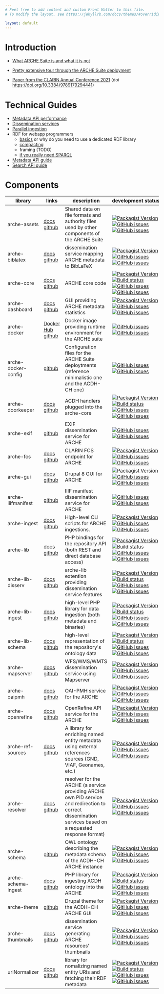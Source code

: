 ```yaml
---
# Feel free to add content and custom Front Matter to this file.
# To modify the layout, see https://jekyllrb.com/docs/themes/#overriding-theme-defaults

layout: default
---
```


# Introduction

* [What ARCHE Suite is and what it is not](aux/intro.html)
* [Pretty extensive tour through the ARCHE Suite deployment](aux/firstSteps.html)

* [Paper from the CLARIN Annual Conference 2021](https://ecp.ep.liu.se/index.php/clarin/article/view/428/386)
  (doi https://doi.org/10.3384/9789179294441)

# Technical Guides

* [Metadata API performance](aux/metadata_api_performance.html)
* [Dissemination services](aux/dissemination_services.html)
* [Parallel ingestion](aux/parallel_ingestion.html)
* RDF for webapp programmers
  * [basics](aux/rdf_basics.html) or why do you need to use a dedicated RDF library
  * [compacting](aux/rdf_compacting.html)
  * framing (TODO)
  * [if you really need SPARQL](aux/if_you_really_want_sparql.html)
* [Metadata API guide](aux/metadata_api_for_programmers.html)
* [Search API guide](aux/search_api_for_programmers.html)

# Components

| library | links | description | development&nbsp;status |
|---------|-------|-------------|--------|
| arche-assets | [docs](devdocs/namespaces/acdhoeaw.html)<br/>[github](https://github.com/acdh-oeaw/arche-assets) | Shared data on file formats and authority files used by other components of the ARCHE Suite | [![Packagist Version](https://img.shields.io/packagist/v/acdh-oeaw/arche-assets?include_prereleases)](https://github.com/acdh-oeaw/arche-assets/releases)<br/>[![GitHub issues](https://img.shields.io/github/issues-raw/acdh-oeaw/arche-assets/bug)](https://github.com/acdh-oeaw/arche-assets/issues)<br/>[![GitHub issues](https://img.shields.io/github/issues-raw/acdh-oeaw/arche-assets/enhancement)](https://github.com/acdh-oeaw/arche-assets/issues) |
| arche-biblatex | [docs](devdocs/namespaces/acdhoeaw-arche-biblatex.html)<br/>[github](https://github.com/acdh-oeaw/arche-biblatex) | dissemination service mapping ARCHE metadata to BibLaTeX | [![Packagist Version](https://img.shields.io/packagist/v/acdh-oeaw/arche-biblatex?include_prereleases)](https://github.com/acdh-oeaw/arche-biblatex/releases)<br/>[![GitHub issues](https://img.shields.io/github/issues-raw/acdh-oeaw/arche-biblatex/bug)](https://github.com/acdh-oeaw/arche-biblatex/issues)<br/>[![GitHub issues](https://img.shields.io/github/issues-raw/acdh-oeaw/arche-biblatex/enhancement)](https://github.com/acdh-oeaw/arche-biblatex/issues) |
| arche-core | [docs](devdocs/namespaces/acdhoeaw-arche-core.html)<br/>[github](https://github.com/acdh-oeaw/arche-core) | ARCHE core code | [![Packagist Version](https://img.shields.io/packagist/v/acdh-oeaw/arche-core?include_prereleases)](https://github.com/acdh-oeaw/arche-core/releases)<br/>[![Build status](https://github.com/acdh-oeaw/arche-core/workflows/phpunit/badge.svg?branch=master)](https://github.com/acdh-oeaw/arche-core/actions)<br/>[![GitHub issues](https://img.shields.io/github/issues-raw/acdh-oeaw/arche-core/bug)](https://github.com/acdh-oeaw/arche-core/issues)<br/>[![GitHub issues](https://img.shields.io/github/issues-raw/acdh-oeaw/arche-core/enhancement)](https://github.com/acdh-oeaw/arche-core/issues) |
| arche-dashboard | [docs](devdocs/namespaces/drupal-arche-dashboard.html)<br/>[github](https://github.com/acdh-oeaw/arche-dashboard) | GUI providing ARCHE metadata statistics | [![Packagist Version](https://img.shields.io/packagist/v/acdh-oeaw/arche-dashboard?include_prereleases)](https://github.com/acdh-oeaw/arche-dashboard/releases)<br/>[![GitHub issues](https://img.shields.io/github/issues-raw/acdh-oeaw/arche-dashboard/enhancement)](https://github.com/acdh-oeaw/arche-dashboard/issues)<br/>[![GitHub issues](https://img.shields.io/github/issues-raw/acdh-oeaw/arche-dashboard/bug)](https://github.com/acdh-oeaw/arche-dashboard/issues) |
| arche-docker | [Docker Hub](https://hub.docker.com/r/acdhch/arche)<br/>[github](https://github.com/acdh-oeaw/arche-docker) | Docker image providing runtime environment for the ARCHE suite | [![GitHub issues](https://img.shields.io/github/issues-raw/acdh-oeaw/arche-dashboard/enhancement)](https://github.com/acdh-oeaw/arche-dashboard/issues)<br/>[![GitHub issues](https://img.shields.io/github/issues-raw/acdh-oeaw/arche-dashboard/bug)](https://github.com/acdh-oeaw/arche-dashboard/issues) |
| arche-docker-config | [github](https://github.com/acdh-oeaw/arche-docker-config) | Configuration files for the ARCHE Suite deploytments (reference minimalistic one and the ACDH-CH one) | [![GitHub issues](https://img.shields.io/github/issues-raw/acdh-oeaw/arche-docker-config/bug)](https://github.com/acdh-oeaw/arche-docker-config/issues)<br/>[![GitHub issues](https://img.shields.io/github/issues-raw/acdh-oeaw/arche-docker-config/enhancement)](https://github.com/acdh-oeaw/arche-docker-config/issues) |
| arche-doorkeeper | [docs](devdocs/namespaces/acdhoeaw-arche-doorkeeper.html)<br/>[github](https://github.com/acdh-oeaw/arche-doorkeeper) | ACDH handlers plugged into the arche-core | [![Packagist Version](https://img.shields.io/packagist/v/acdh-oeaw/arche-doorkeeper?include_prereleases)](https://github.com/acdh-oeaw/arche-doorkeeper/releases)<br/>[![Build status](https://github.com/acdh-oeaw/arche-doorkeeper/workflows/phpunit/badge.svg?branch=master)](https://github.com/acdh-oeaw/arche-doorkeeper/actions)<br/>[![GitHub issues](https://img.shields.io/github/issues-raw/acdh-oeaw/arche-doorkeeper/bug)](https://github.com/acdh-oeaw/arche-doorkeeper/issues)<br/>[![GitHub issues](https://img.shields.io/github/issues-raw/acdh-oeaw/arche-doorkeeper/enhancement)](https://github.com/acdh-oeaw/arche-doorkeeper/issues) |
| arche-exif | [github](https://github.com/acdh-oeaw/arche-exif) | EXIF dissemination service for ARCHE | [![GitHub issues](https://img.shields.io/github/issues-raw/acdh-oeaw/arche-exif/bug)](https://github.com/acdh-oeaw/arche-exif/issues)<br/>[![GitHub issues](https://img.shields.io/github/issues-raw/acdh-oeaw/arche-exif/enhancement)](https://github.com/acdh-oeaw/arche-exif/issues) |
| arche-fcs | [docs](devdocs/namespaces/acdhoeaw-arche-fcs.html)<br/>[github](https://github.com/acdh-oeaw/arche-fcs) | CLARIN FCS endpoint for ARCHE | [![Packagist Version](https://img.shields.io/packagist/v/acdh-oeaw/arche-fcs?include_prereleases)](https://github.com/acdh-oeaw/arche-fcs/releases)<br/>[![GitHub issues](https://img.shields.io/github/issues-raw/acdh-oeaw/arche-fcs/bug)](https://github.com/acdh-oeaw/arche-fcs/issues)<br/>[![GitHub issues](https://img.shields.io/github/issues-raw/acdh-oeaw/arche-fcs/enhancement)](https://github.com/acdh-oeaw/arche-fcs/issues) |
| arche-gui | [docs](devdocs/namespaces/drupal-acdh-repo-gui.html)<br/>[github](https://github.com/acdh-oeaw/arche-gui) | Drupal 8 GUI for ARCHE | [![Packagist Version](https://img.shields.io/packagist/v/acdh-oeaw/arche-gui?include_prereleases)](https://github.com/acdh-oeaw/arche-gui/releases)<br/>[![GitHub issues](https://img.shields.io/github/issues-raw/acdh-oeaw/arche-gui/bug)](https://github.com/acdh-oeaw/arche-gui/issues)<br/>[![GitHub issues](https://img.shields.io/github/issues-raw/acdh-oeaw/arche-gui/enhancement)](https://github.com/acdh-oeaw/arche-gui/issues) |
| arche-iiifmanifest | [github](https://github.com/acdh-oeaw/arche-iiifmanifest) | IIIF manifest dissemination service for ARCHE | [![GitHub issues](https://img.shields.io/github/issues-raw/acdh-oeaw/arche-iiifmanifest/bug)](https://github.com/acdh-oeaw/arche-exif/issues)<br/>[![GitHub issues](https://img.shields.io/github/issues-raw/acdh-oeaw/arche-iiifmanifest/enhancement)](https://github.com/acdh-oeaw/arche-iiifmanifest/issues) |
| arche-ingest | [docs](https://github.com/acdh-oeaw/arche-ingest)<br/>[github](https://github.com/acdh-oeaw/arche-ingest) | High-level CLI scripts for ARCHE ingestions. | [![Packagist Version](https://img.shields.io/packagist/v/acdh-oeaw/arche-ingest?include_prereleases)](https://github.com/acdh-oeaw/acdh-oeaw/arche-ingest/releases)<br/>[![GitHub issues](https://img.shields.io/github/issues-raw/acdh-oeaw/arche-ingest/bug)](https://github.com/acdh-oeaw/arche-ingest/issues)<br/>[![GitHub issues](https://img.shields.io/github/issues-raw/acdh-oeaw/arche-ingest/enhancement)](https://github.com/acdh-oeaw/arche-ingest/issues) |
| arche-lib | [docs](devdocs/namespaces/acdhoeaw-arche-lib.html)<br/>[github](https://github.com/acdh-oeaw/arche-lib) | PHP bindings for the repository API (both REST and direct database access) | [![Packagist Version](https://img.shields.io/packagist/v/acdh-oeaw/arche-lib?include_prereleases)](https://github.com/acdh-oeaw/arche-lib/releases)<br/>[![Build status](https://github.com/acdh-oeaw/arche-lib/workflows/phpunit/badge.svg?branch=master)](https://github.com/acdh-oeaw/arche-lib/actions)<br/>[![GitHub issues](https://img.shields.io/github/issues-raw/acdh-oeaw/arche-lib/bug)](https://github.com/acdh-oeaw/arche-lib/issues)<br/>[![GitHub issues](https://img.shields.io/github/issues-raw/acdh-oeaw/arche-lib/enhancement)](https://github.com/acdh-oeaw/arche-lib/issues) |
| arche-lib-disserv | [docs](devdocs/namespaces/acdhoeaw-arche-lib-disserv.html)<br/>[github](https://github.com/acdh-oeaw/arche-lib-disserv) | arche-lib extention providing dissemination service features | [![Packagist Version](https://img.shields.io/packagist/v/acdh-oeaw/arche-lib-disserv?include_prereleases)](https://github.com/acdh-oeaw/arche-lib-disserv/releases)<br/>[![Build status](https://github.com/acdh-oeaw/arche-lib-disserv/workflows/phpunit/badge.svg?branch=master)](https://github.com/acdh-oeaw/arche-lib-disserv/actions)<br/>[![GitHub issues](https://img.shields.io/github/issues-raw/acdh-oeaw/arche-lib-disserv/bug)](https://github.com/acdh-oeaw/arche-lib-disserv/issues)<br/>[![GitHub issues](https://img.shields.io/github/issues-raw/acdh-oeaw/arche-lib-disserv/enhancement)](https://github.com/acdh-oeaw/arche-lib-disserv/issues) |
| arche-lib-ingest | [docs](devdocs/namespaces/acdhoeaw-arche-lib-ingest.html)<br/>[github](https://github.com/acdh-oeaw/arche-lib-ingest) | high-level PHP library for data ingestion (both metadata and binaries) | [![Packagist Version](https://img.shields.io/packagist/v/acdh-oeaw/arche-lib-ingest?include_prereleases)](https://github.com/acdh-oeaw/arche-lib-ingest/releases)<br/>[![Build status](https://github.com/acdh-oeaw/arche-lib-ingest/workflows/phpunit/badge.svg?branch=master)](https://github.com/acdh-oeaw/arche-lib-ingest/actions)<br/>[![GitHub issues](https://img.shields.io/github/issues-raw/acdh-oeaw/arche-lib-ingest/bug)](https://github.com/acdh-oeaw/arche-lib-ingest/issues)<br/>[![GitHub issues](https://img.shields.io/github/issues-raw/acdh-oeaw/arche-lib-ingest/enhancement)](https://github.com/acdh-oeaw/arche-lib-ingest/issues) |
| arche-lib-schema | [docs](devdocs/namespaces/acdhoeaw-arche-lib-schema.html)<br/>[github](https://github.com/acdh-oeaw/arche-lib-schema) | high-level representation of the repository's ontology data | [![Packagist Version](https://img.shields.io/packagist/v/acdh-oeaw/arche-lib-schema?include_prereleases)](https://github.com/acdh-oeaw/arche-lib-schema/releases)<br/>[![Build status](https://github.com/acdh-oeaw/arche-lib-schema/workflows/phpunit/badge.svg?branch=master)](https://github.com/acdh-oeaw/arche-lib-schema/actions)<br/>[![GitHub issues](https://img.shields.io/github/issues-raw/acdh-oeaw/arche-lib-schema/bug)](https://github.com/acdh-oeaw/arche-lib-schema/issues)<br/>[![GitHub issues](https://img.shields.io/github/issues-raw/acdh-oeaw/arche-lib-schema/enhancement)](https://github.com/acdh-oeaw/arche-lib-schema/issues) |
| arche-mapserver | [docs](devdocs/namespaces/acdhoeaw-arche-mapserver.html)<br/>[github](https://github.com/acdh-oeaw/arche-mapserver) | WFS/WMS/WMTS dissemination service using Mapserver | [![Packagist Version](https://img.shields.io/packagist/v/acdh-oeaw/arche-mapserver?include_prereleases)](https://github.com/acdh-oeaw/arche-mapserver/releases)<br/>[![GitHub issues](https://img.shields.io/github/issues-raw/acdh-oeaw/arche-mapserver/bug)](https://github.com/acdh-oeaw/arche-mapserver/issues)<br/>[![GitHub issues](https://img.shields.io/github/issues-raw/acdh-oeaw/arche-mapserver/enhancement)](https://github.com/acdh-oeaw/arche-mapserver/issues) |
| arche-oaipmh | [docs](devdocs/namespaces/acdhoeaw-arche-oaipmh.html)<br/>[github](https://github.com/acdh-oeaw/arche-oaipmh) | OAI-PMH service for the ARCHE | [![Packagist Version](https://img.shields.io/packagist/v/acdh-oeaw/arche-oaipmh?include_prereleases)](https://github.com/acdh-oeaw/arche-oaipmh/releases)<br/>[![GitHub issues](https://img.shields.io/github/issues-raw/acdh-oeaw/arche-oaipmh/bug)](https://github.com/acdh-oeaw/arche-oaipmh/issues)<br/>[![GitHub issues](https://img.shields.io/github/issues-raw/acdh-oeaw/arche-oaipmh/enhancement)](https://github.com/acdh-oeaw/arche-oaipmh/issues) |
| arche-openrefine | [docs](devdocs/namespaces/acdhoeaw-arche-openrefine.html)<br/>[github](https://github.com/acdh-oeaw/arche-openrefine) | OpenRefine API service for the ARCHE | [![Packagist Version](https://img.shields.io/packagist/v/acdh-oeaw/arche-openrefine?include_prereleases)](https://github.com/acdh-oeaw/arche-openrefine/releases)<br/>[![GitHub issues](https://img.shields.io/github/issues-raw/acdh-oeaw/arche-openrefine/bug)](https://github.com/acdh-oeaw/arche-openrefine/issues)<br/>[![GitHub issues](https://img.shields.io/github/issues-raw/acdh-oeaw/arche-openrefine/enhancement)](https://github.com/acdh-oeaw/arche-openrefine/issues) |
| arche-ref-sources | [docs](devdocs/namespaces/acdhoeaw-arche-refsources.html)<br/>[github](https://github.com/acdh-oeaw/arche-ref-sources) | A library for enriching named entity metadata using external references sources (GND, VIAF, Geonames, etc.) | [![Packagist Version](https://img.shields.io/packagist/v/acdh-oeaw/arche-ref-sources?include_prereleases)](https://github.com/acdh-oeaw/arche-ref-sources/releases)<br/>[![GitHub issues](https://img.shields.io/github/issues-raw/acdh-oeaw/arche-ref-sources/bug)](https://github.com/acdh-oeaw/arche-ref-sources/issues)<br/>[![GitHub issues](https://img.shields.io/github/issues-raw/acdh-oeaw/arche-ref-sources/enhancement)](https://github.com/acdh-oeaw/arche-ref-sources/issues) |
| arche-resolver | [docs](devdocs/namespaces/acdhoeaw-arche-resolver.html)<br/>[github](https://github.com/acdh-oeaw/arche-resolver) | resolver for the ARCHE (a service providing ARCHE own PID service and redirection to correct dissemination services based on a requested response format) | [![Packagist Version](https://img.shields.io/packagist/v/acdh-oeaw/arche-resolver?include_prereleases)](https://github.com/acdh-oeaw/arche-resolver/releases)<br/>[![GitHub issues](https://img.shields.io/github/issues-raw/acdh-oeaw/arche-resolver/bug)](https://github.com/acdh-oeaw/arche-resolver/issues)<br/>[![GitHub issues](https://img.shields.io/github/issues-raw/acdh-oeaw/arche-resolver/enhancement)](https://github.com/acdh-oeaw/arche-resolver/issues) |
| arche-schema | [github](https://github.com/acdh-oeaw/arche-schema) | OWL ontology describing the metadata schema of the ACDH-CH ARCHE instance | [![Packagist Version](https://img.shields.io/packagist/v/acdh-oeaw/arche-schema?include_prereleases)](https://github.com/acdh-oeaw/arche-schema/releases)<br/>[![GitHub issues](https://img.shields.io/github/issues-raw/acdh-oeaw/arche-schema/bug)](https://github.com/acdh-oeaw/arche-schema/issues)<br/>[![GitHub issues](https://img.shields.io/github/issues-raw/acdh-oeaw/arche-schema/enhancement)](https://github.com/acdh-oeaw/arche-schema/issues) |
| arche-schema-ingest | [docs](devdocs/namespaces/acdhoeaw-arche-schemaimport.html)<br/>[github](https://github.com/acdh-oeaw/arche-schema-ingest) | PHP library for ingesting ACDH ontology into the ARCHE | [![Packagist Version](https://img.shields.io/packagist/v/acdh-oeaw/arche-schema-ingest?include_prereleases)](https://github.com/acdh-oeaw/arche-schema-ingest/releases)<br/>[![Build status](https://github.com/acdh-oeaw/arche-schema-ingest/workflows/phpunit/badge.svg?branch=master)](https://github.com/acdh-oeaw/arche-schema-ingest/actions)<br/>[![GitHub issues](https://img.shields.io/github/issues-raw/acdh-oeaw/arche-schema-ingest/bug)](https://github.com/acdh-oeaw/arche-schema-ingest/issues)<br/>[![GitHub issues](https://img.shields.io/github/issues-raw/acdh-oeaw/arche-schema-ingest/enhancement)](https://github.com/acdh-oeaw/arche-schema-ingest/issues) |
| arche-theme | [github](https://github.com/acdh-oeaw/arche-theme) | Drupal theme for the ACDH-CH ARCHE GUI | [![Packagist Version](https://img.shields.io/packagist/v/acdh-oeaw/arche-theme?include_prereleases)](https://github.com/acdh-oeaw/arche-theme/releases)<br/>[![GitHub issues](https://img.shields.io/github/issues-raw/acdh-oeaw/arche-theme/bug)](https://github.com/acdh-oeaw/arche-theme/issues)<br/>[![GitHub issues](https://img.shields.io/github/issues-raw/acdh-oeaw/arche-theme/enhancement)](https://github.com/acdh-oeaw/arche-theme/issues) |
| arche-thumbnails | [docs](devdocs/namespaces/acdhoeaw-arche-thumbnails.html)<br/>[github](https://github.com/acdh-oeaw/arche-thumbnails) | dissemination service generating ARCHE resources' thumbnails | [![Packagist Version](https://img.shields.io/packagist/v/acdh-oeaw/arche-thumbnails?include_prereleases)](https://github.com/acdh-oeaw/arche-thumbnails/releases)<br/>[![GitHub issues](https://img.shields.io/github/issues-raw/acdh-oeaw/arche-thumbnails/bug)](https://github.com/acdh-oeaw/arche-thumbnails/issues)<br/>[![GitHub issues](https://img.shields.io/github/issues-raw/acdh-oeaw/arche-thumbnails/enhancement)](https://github.com/acdh-oeaw/arche-thumbnails/issues) |
| uriNormalizer | [docs](devdocs/classes/acdhOeaw-UriNormalizer.html)<br/>[github](https://github.com/acdh-oeaw/uriNormalizer) | library for nomalizing named entity URIs and fetching their RDF metadata | [![Packagist Version](https://img.shields.io/packagist/v/acdh-oeaw/uri-normalizer?include_prereleases)](https://github.com/acdh-oeaw/uriNormalizer/releases)<br/>[![Build status](https://github.com/acdh-oeaw/uriNormalizer/workflows/phpunit/badge.svg?branch=master)](https://github.com/acdh-oeaw/uriNormalizer/actions)<br/>[![GitHub issues](https://img.shields.io/github/issues-raw/acdh-oeaw/uriNormalizer/bug)](https://github.com/acdh-oeaw/uriNormalizer/issues)<br/>[![GitHub issues](https://img.shields.io/github/issues-raw/acdh-oeaw/uriNormalizer/enhancement)](https://github.com/acdh-oeaw/uriNormalizer/issues) |

